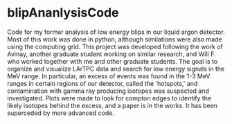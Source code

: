 # blipAnanlysisCode
Code for my former analysis of low energy blips in our liquid argon detector.
Most of this work was done in python, although similations were also made using the computing grid.
This project was developed following the work of Avinay, another graduate student working on similar research, and Will F. who worked together with me and other graduate students. 
The goal is to organize and visualize LArTPC data and search for low energy signals in the MeV range.
In particular, an excess of events was found in the 1-3 MeV ranges in certain regions of our detector, called the 'hotspots,' and contamination with gamma ray producing isotopes was suspected and investigated. Plots were made to look for compton edges to identify the likely isotopes behind the excess, and a paper is in the works. 
It has been superceded by more advanced code.
